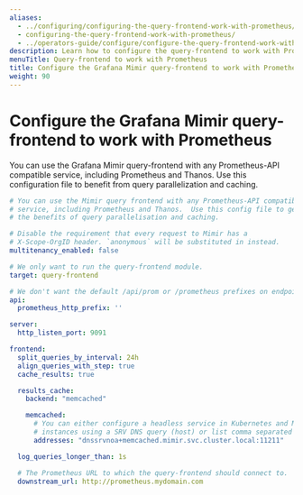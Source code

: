 ```yaml
---
aliases:
  - ../configuring/configuring-the-query-frontend-work-with-prometheus/
  - configuring-the-query-frontend-work-with-prometheus/
  - ../operators-guide/configure/configure-the-query-frontend-work-with-prometheus/
description: Learn how to configure the query-frontend to work with Prometheus.
menuTitle: Query-frontend to work with Prometheus
title: Configure the Grafana Mimir query-frontend to work with Prometheus
weight: 90
---
```


# Configure the Grafana Mimir query-frontend to work with Prometheus

You can use the Grafana Mimir query-frontend with any Prometheus-API compatible
service, including Prometheus and Thanos. Use this configuration file to
benefit from query parallelization and caching.

<!-- prettier-ignore-start -->
[embedmd]:# (../../../configurations/prometheus-frontend.yml)
```yml
# You can use the Mimir query frontend with any Prometheus-API compatible
# service, including Prometheus and Thanos.  Use this config file to get
# the benefits of query parallelisation and caching.

# Disable the requirement that every request to Mimir has a
# X-Scope-OrgID header. `anonymous` will be substituted in instead.
multitenancy_enabled: false

# We only want to run the query-frontend module.
target: query-frontend

# We don't want the default /api/prom or /prometheus prefixes on endpoints.
api:
  prometheus_http_prefix: ''

server:
  http_listen_port: 9091

frontend:
  split_queries_by_interval: 24h
  align_queries_with_step: true
  cache_results: true

  results_cache:
    backend: "memcached"

    memcached:
      # You can either configure a headless service in Kubernetes and Mimir will discover the individual
      # instances using a SRV DNS query (host) or list comma separated memcached addresses.
      addresses: "dnssrvnoa+memcached.mimir.svc.cluster.local:11211"

  log_queries_longer_than: 1s

  # The Prometheus URL to which the query-frontend should connect to.
  downstream_url: http://prometheus.mydomain.com
```
<!-- prettier-ignore-end -->
